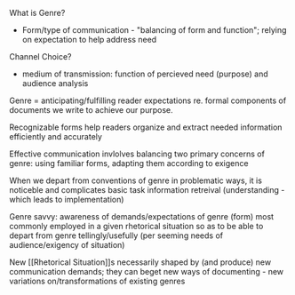 What is Genre?
- Form/type of communication - "balancing of form and function"; relying on expectation to help address need

Channel Choice?
- medium of transmission: function of percieved need (purpose) and audience analysis

Genre = anticipating/fulfilling reader expectations re. formal components of documents we write to achieve our purpose. 

Recognizable forms help readers organize and extract needed information efficiently and accurately

Effective communication invlolves balancing two primary concerns of genre: using familiar forms, adapting them according to exigence

When we depart from conventions of genre in problematic ways, it is noticeble and complicates basic task information retreival (understanding - which leads to implementation)

Genre savvy: awareness of demands/expectations of genre (form) most commonly employed in a given rhetorical situation so as to be able to depart from genre tellingly/usefully (per seeming needs of audience/exigency of situation)

New [[Rhetorical Situation]]s necessarily shaped by (and produce) new communication demands; they can beget new ways of documenting - new variations on/transformations of existing genres